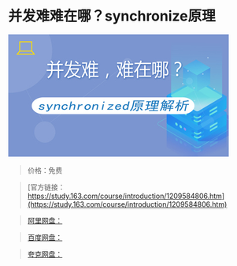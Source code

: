 # 并发难难在哪？synchronize原理

![img](../../../assets/study163/free/3376c1d0c27e4e83b62273c824ac6a4c.jpg)

> 价格：免费

> [官方链接：https://study.163.com/course/introduction/1209584806.htm](https://study.163.com/course/introduction/1209584806.htm)

> [阿里网盘：]()

> [百度网盘：]()

> [夸克网盘：]()
